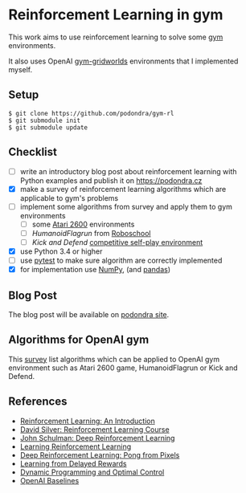 # Reinforcement Learning in gym

This work aims to use reinforcement learning to solve some [gym] environments.

[gym]: https://github.com/openai/gym (gym GitHub repository)

It also uses OpenAI [gym-gridworlds] environments that I implemented myself.

[gym-gridworlds]: https://github.com/podondra/gym-gridworlds

## Setup

	$ git clone https://github.com/podondra/gym-rl
	$ git submodule init
	$ git submodule update

## Checklist

- [ ] write an introductory blog post about reinforcement learning
      with Python examples and publish it on https://podondra.cz
- [x] make a survey of reinforcement learning algorithms
      which are applicable to gym's problems
- [ ] implement some algorithms from survey and apply them to gym environments
    - [ ] some [Atari 2600][atari] environments
    - [ ] *HumanoidFlagrun* from [Roboschool]
    - [ ] *Kick and Defend* [competitive self-play environment][self-play]
- [x] use Python 3.4 or higher
- [ ] use [pytest] to make sure algorithm are correctly implemented
- [x] for implementation use [NumPy], (and [pandas])

[roboschool]: https://blog.openai.com/roboschool/ (Roboschool OpenAI Blog)
[self-play]: https://github.com/openai/multiagent-competition
             (Competitive Multi-Agent Environments)
[pytest]: https://docs.pytest.org/en/latest/ (pytest Documentation)
[numpy]: http://www.numpy.org/ (NumPy Documentation)
[pandas]: https://pandas.pydata.org/ (Python Data Analysis Library)
[atari]: https://en.wikipedia.org/wiki/Atari_2600 (Atari 2600 Wikipedia)

## Blog Post

The blog post will be available on [podondra site][site].

[site]: https://podondra.cz

## Algorithms for OpenAI gym

This [survey] list algorithms which can be applied to OpenAI gym environment
such as Atari 2600 game, HumanoidFlagrun or Kick and Defend.

[survey]: surveys/gym-algorithms-survey.md

## References

- [Reinforcement Learning: An Introduction](http://incompleteideas.net/book/the-book-2nd.html)
- [David Silver: Reinforcement Learning Course](http://www0.cs.ucl.ac.uk/staff/d.silver/web/Teaching.html)
- [John Schulman: Deep Reinforcement Learning](https://www.youtube.com/watch?v=aUrX-rP_ss4)
- [Learning Reinforcement Learning](http://www.wildml.com/2016/10/learning-reinforcement-learning/)
- [Deep Reinforcement Learning: Pong from Pixels](http://karpathy.github.io/2016/05/31/rl/)
- [Learning from Delayed Rewards](http://www.cs.rhul.ac.uk/~chrisw/thesis.html)
- [Dynamic Programming and Optimal Control](http://web.mit.edu/dimitrib/www/dpchapter.html)
- [OpenAI Baselines](https://github.com/openai/baselines)
